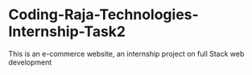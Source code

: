 # Coding-Raja-Technologies-Internship-Task2
This is an e-commerce website, an internship project on full Stack web development
